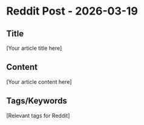# Reddit Post - 2026-03-19

## Title
[Your article title here]

## Content
[Your article content here]

## Tags/Keywords
[Relevant tags for Reddit]
